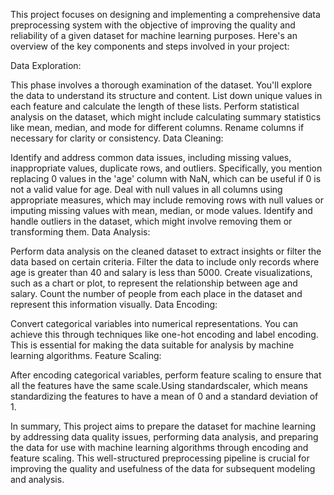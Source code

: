 This project focuses on designing and implementing a comprehensive data preprocessing system with the objective of improving the quality and reliability of a given dataset for machine learning purposes. Here's an overview of the key components and steps involved in your project:

Data Exploration:

This phase involves a thorough examination of the dataset. You'll explore the data to understand its structure and content.
List down unique values in each feature and calculate the length of these lists.
Perform statistical analysis on the dataset, which might include calculating summary statistics like mean, median, and mode for different columns.
Rename columns if necessary for clarity or consistency.
Data Cleaning:

Identify and address common data issues, including missing values, inappropriate values, duplicate rows, and outliers.
Specifically, you mention replacing 0 values in the 'age' column with NaN, which can be useful if 0 is not a valid value for age.
Deal with null values in all columns using appropriate measures, which may include removing rows with null values or imputing missing values with mean, median, or mode values.
Identify and handle outliers in the dataset, which might involve removing them or transforming them.
Data Analysis:

Perform data analysis on the cleaned dataset to extract insights or filter the data based on certain criteria.
Filter the data to include only records where age is greater than 40 and salary is less than 5000.
Create visualizations, such as a chart or plot, to represent the relationship between age and salary.
Count the number of people from each place in the dataset and represent this information visually.
Data Encoding:

Convert categorical variables into numerical representations. You can achieve this through techniques like one-hot encoding and label encoding. This is essential for making the data suitable for analysis by machine learning algorithms.
Feature Scaling:

After encoding categorical variables, perform feature scaling to ensure that all the features have the same scale.Using standardscaler, which means standardizing the features to have a mean of 0 and a standard deviation of 1.

In summary, This project aims to prepare the dataset for machine learning by addressing data quality issues, performing data analysis, and preparing the data for use with machine learning algorithms through encoding and feature scaling. This well-structured preprocessing pipeline is crucial for improving the quality and usefulness of the data for subsequent modeling and analysis.





